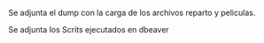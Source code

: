 Se adjunta el dump con la carga de los archivos reparto y peliculas.

Se adjunta los Scrits ejecutados en dbeaver
